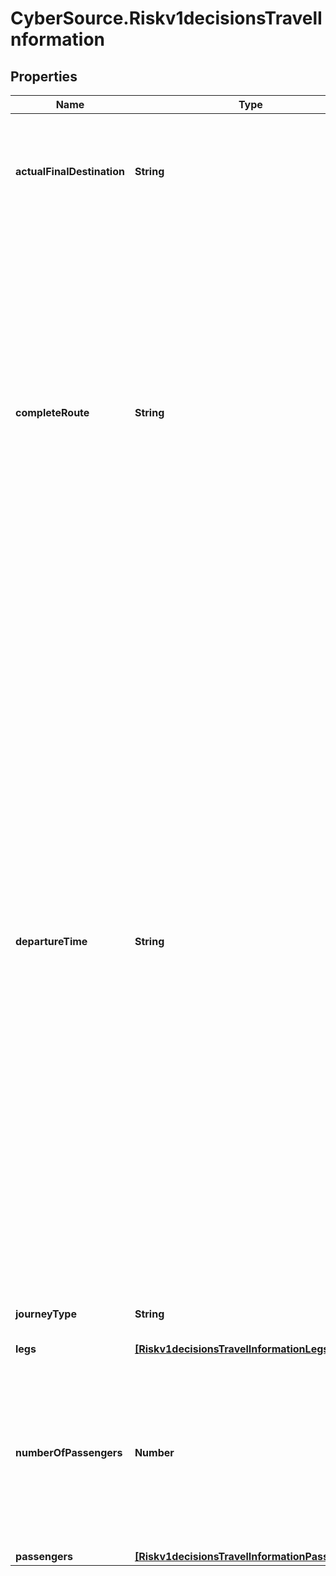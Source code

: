 # CyberSource.Riskv1decisionsTravelInformation

## Properties
Name | Type | Description | Notes
------------ | ------------- | ------------- | -------------
**actualFinalDestination** | **String** | IATA Code for the actual final destination that the customer intends to travel to. It should be a destination on the completeRoute.  | [optional] 
**completeRoute** | **String** | Concatenation of individual travel legs in the format ORIG1-DEST1[:ORIG2-DEST2...:ORIGn-DESTn], for example, SFO-JFK:JFK-LHR:LHR-CDG. For airport codes, see the IATA Airline and Airport Code Search. Note In your request, send either the complete route or the individual legs (_leg#_orig and _leg#_dest). If you send all the fields, the value of _complete_route takes precedence over that of the _leg# fields.  | [optional] 
**departureTime** | **String** | Departure date and time of the first leg of the trip. Use one of the following formats:   - yyyy-MM-dd HH:mm z   - yyyy-MM-dd hh:mm a z   - yyyy-MM-dd hh:mma z   HH = hour in 24-hour format   hh = hour in 12-hour format   a = am or pm (case insensitive)   z = time zone of the departing flight, for example: If the   airline is based in city A, but the flight departs from city   B, z is the time zone of city B at the time of departure. Important For travel information, use GMT instead of UTC, or use the local time zone. Examples 2011-03-20 11:30 PM PDT 2011-03-20 11:30pm GMT 2011-03-20 11:30pm GMT-05:00 Eastern Standard Time: GMT-05:00 or EST Note When specifying an offset from GMT, the format must be exactly as specified in the example. Insert no spaces between the time zone and the offset.  | [optional] 
**journeyType** | **String** | Type of travel, for example one way or round trip. | [optional] 
**legs** | [**[Riskv1decisionsTravelInformationLegs]**](Riskv1decisionsTravelInformationLegs.md) |  | [optional] 
**numberOfPassengers** | **Number** | Number of passengers for whom the ticket was issued. If you do not include this field in your request, CyberSource uses a default value of 1. Required for American Express SafeKey (U.S.) for travel-related requests.  | [optional] 
**passengers** | [**[Riskv1decisionsTravelInformationPassengers]**](Riskv1decisionsTravelInformationPassengers.md) |  | [optional] 


